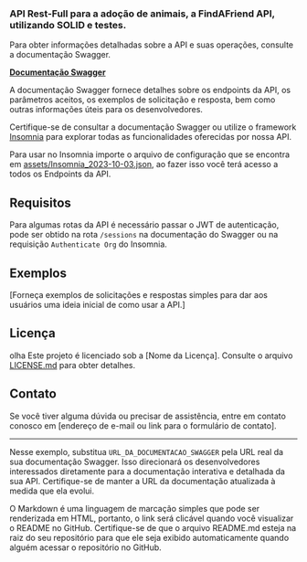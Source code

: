 ### API Rest-Full para a adoção de animais, a FindAFriend API, utilizando SOLID e testes.

Para obter informações detalhadas sobre a API e suas operações, consulte a documentação Swagger.

[**Documentação Swagger**](https://node-ignite-chellenger-03.onrender.com/docs)

A documentação Swagger fornece detalhes sobre os endpoints da API, os parâmetros aceitos, os exemplos de solicitação e resposta, bem como outras informações úteis para os desenvolvedores.

Certifique-se de consultar a documentação Swagger ou utilize o framework [Insomnia](https://insomnia.rest/products/insomnia) para explorar todas as funcionalidades oferecidas por nossa API.

Para usar no Insomnia importe o arquivo de configuração que se encontra em [assets/Insomnia_2023-10-03.json](assets/Insomnia_2023-10-03.json), ao fazer isso você terá acesso a todos os Endpoints da API.

## Requisitos

Para algumas rotas da API é necessário passar o JWT de autenticação, pode ser obtido na rota `/sessions` na documentação do Swagger ou na requisição `Authenticate Org` do Insomnia.

## Exemplos

[Forneça exemplos de solicitações e respostas simples para dar aos usuários uma ideia inicial de como usar a API.]

## Licença
olha 
Este projeto é licenciado sob a [Nome da Licença]. Consulte o arquivo [LICENSE.md](LICENSE) para obter detalhes.

## Contato

Se você tiver alguma dúvida ou precisar de assistência, entre em contato conosco em [endereço de e-mail ou link para o formulário de contato].

---

Nesse exemplo, substitua `URL_DA_DOCUMENTACAO_SWAGGER` pela URL real da sua documentação Swagger. Isso direcionará os desenvolvedores interessados diretamente para a documentação interativa e detalhada da sua API. Certifique-se de manter a URL da documentação atualizada à medida que ela evolui.

O Markdown é uma linguagem de marcação simples que pode ser renderizada em HTML, portanto, o link será clicável quando você visualizar o README no GitHub. Certifique-se de que o arquivo README.md esteja na raiz do seu repositório para que ele seja exibido automaticamente quando alguém acessar o repositório no GitHub.
